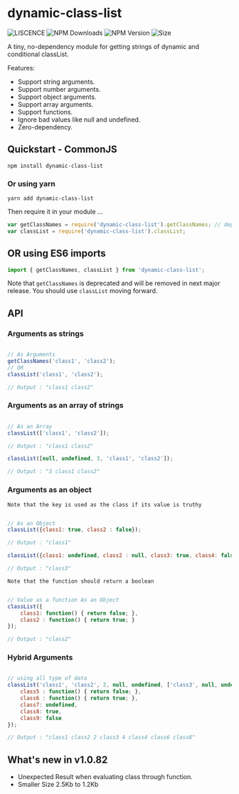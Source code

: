
# dynamic-class-list

![LISCENCE](https://img.shields.io/npm/l/dynamic-class-list) ![NPM Downloads](https://img.shields.io/npm/dt/dynamic-class-list) ![NPM Version](https://img.shields.io/npm/v/dynamic-class-list) ![Size](https://img.shields.io/bundlephobia/minzip/dynamic-class-list)

A tiny, no-dependency module for getting strings of dynamic and conditional classList.

Features:

* Support string arguments.
* Support number arguments.
* Support object arguments.
* Support array arguments.
* Support functions.
* Ignore bad values like null and undefined.
* Zero-dependency.

## Quickstart - CommonJS

```shell
npm install dynamic-class-list
```

### Or using yarn

```shell
yarn add dynamic-class-list
```

Then require it in your module ...


```javascript
var getClassNames = require('dynamic-class-list').getClassNames; // deprecated
var classList = require('dynamic-class-list').classList;
```

## OR using ES6 imports


```javascript
import { getClassNames, classList } from 'dynamic-class-list';
```

Note that `getClassNames` is deprecated and will be removed in next major release. You should use `classList` moving forward.

## API

### Arguments as strings

```javascript

// As Arguments
getClassNames('class1', 'class2');
// OR
classList('class1', 'class2');

// Output : "class1 class2"
```

### Arguments as an array of strings


```javascript

// As an Array
classList(['class1', 'class2']);

// Output : "class1 class2"

classList([null, undefined, 3, 'class1', 'class2']);

// Output : "3 class1 class2"
```

### Arguments as an object

`Note that the key is used as the class if its value is truthy`

```javascript

// As an Object
classList({class1: true, class2 : false});

// Output : "class1"

classList({class1: undefined, class2 : null, class3: true, class4: false});

// Output : "class3"
```

`Note that the function should return a boolean`

```javascript

// Value as a function As an Object
classList({ 
    class1: function() { return false; },
    class2 : function() { return true; }
});

// Output : "class2"
```

### Hybrid Arguments

```javascript

// using all type of data
classList('class1', 'class2', 2, null, undefined, ['class3', null, undefined, 4, 'class4'], { 
    class5 : function() { return false; },
    class6 : function() { return true; },
    class7: undefined,
    class8: true,
    class9: false
});

// Output : "class1 class2 2 class3 4 class4 class6 class8"
```


## What's new in v1.0.82

- Unexpected Result when evaluating class through function.
- Smaller Size 2.5Kb to 1.2Kb
